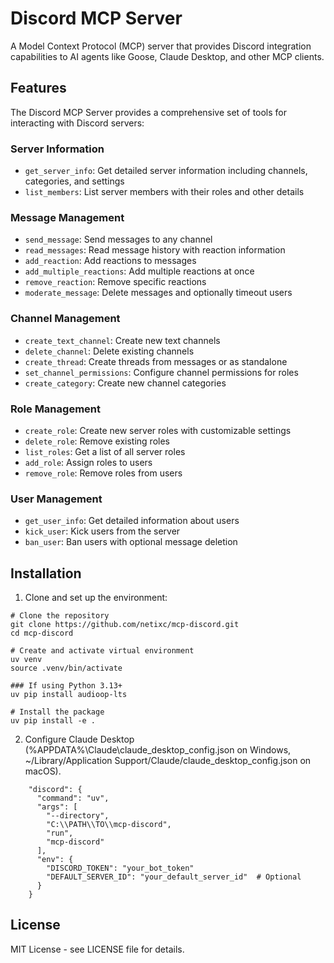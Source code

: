 # Discord MCP Server

A Model Context Protocol (MCP) server that provides Discord integration capabilities to AI agents like Goose, Claude Desktop, and other MCP clients.

## Features

The Discord MCP Server provides a comprehensive set of tools for interacting with Discord servers:

### Server Information
- `get_server_info`: Get detailed server information including channels, categories, and settings
- `list_members`: List server members with their roles and other details

### Message Management
- `send_message`: Send messages to any channel
- `read_messages`: Read message history with reaction information
- `add_reaction`: Add reactions to messages
- `add_multiple_reactions`: Add multiple reactions at once
- `remove_reaction`: Remove specific reactions
- `moderate_message`: Delete messages and optionally timeout users

### Channel Management
- `create_text_channel`: Create new text channels
- `delete_channel`: Delete existing channels
- `create_thread`: Create threads from messages or as standalone
- `set_channel_permissions`: Configure channel permissions for roles
- `create_category`: Create new channel categories

### Role Management
- `create_role`: Create new server roles with customizable settings
- `delete_role`: Remove existing roles
- `list_roles`: Get a list of all server roles
- `add_role`: Assign roles to users
- `remove_role`: Remove roles from users

### User Management
- `get_user_info`: Get detailed information about users
- `kick_user`: Kick users from the server
- `ban_user`: Ban users with optional message deletion

## Installation

1. Clone and set up the environment:
```
# Clone the repository
git clone https://github.com/netixc/mcp-discord.git
cd mcp-discord

# Create and activate virtual environment
uv venv
source .venv/bin/activate

### If using Python 3.13+ 
uv pip install audioop-lts

# Install the package
uv pip install -e .
```

2. Configure Claude Desktop 
    (%APPDATA%\Claude\claude_desktop_config.json on Windows, 
    ~/Library/Application Support/Claude/claude_desktop_config.json on macOS).

```
    "discord": {
      "command": "uv",
      "args": [
        "--directory",
        "C:\\PATH\\TO\\mcp-discord",
        "run",
        "mcp-discord"
      ],
      "env": {
        "DISCORD_TOKEN": "your_bot_token"
        "DEFAULT_SERVER_ID": "your_default_server_id"  # Optional
      }
    }
```


## License

MIT License - see LICENSE file for details.
